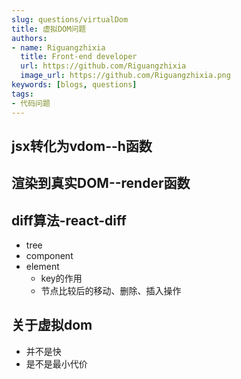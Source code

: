 ```yaml
---
slug: questions/virtualDom
title: 虚拟DOM问题
authors:
- name: Riguangzhixia
  title: Front-end developer
  url: https://github.com/Riguangzhixia
  image_url: https://github.com/Riguangzhixia.png
keywords: [blogs, questions]
tags:
- 代码问题
---
```


## jsx转化为vdom--h函数

## 渲染到真实DOM--render函数

## diff算法-react-diff

* tree
* component
* element
  * key的作用
  * 节点比较后的移动、删除、插入操作

## 关于虚拟dom

* 并不是快
* 是不是最小代价
